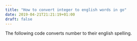 ```yaml
---
title: "How to convert integer to english words in go"
date: 2019-04-21T21:21:19+01:00
draft: false
---
```


The following code converts number to their english spelling.

```golang

```